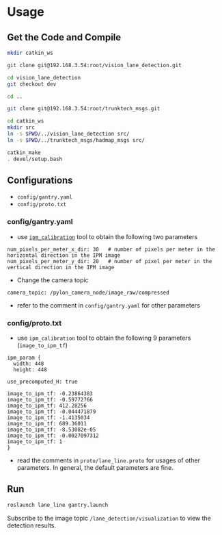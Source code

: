 # Usage

## Get the Code and Compile

```.sh
mkdir catkin_ws

git clone git@192.168.3.54:root/vision_lane_detection.git

cd vision_lane_detection
git checkout dev

cd ..

git clone git@192.168.3.54:root/trunktech_msgs.git

cd catkin_ws
mkdir src
ln -s $PWD/../vision_lane_detection src/
ln -s $PWD/../trunktech_msgs/hadmap_msgs src/

catkin_make
. devel/setup.bash
```

## Configurations
 - `config/gantry.yaml`
 - `config/proto.txt`

### config/gantry.yaml
 - use [`ipm_calibration`](http://192.168.3.54/kuangfangjun/ipm_calibration) tool to obtain the following two parameters

```
num_pixels_per_meter_x_dir: 30   # number of pixels per meter in the horizontal direction in the IPM image
num_pixels_per_meter_y_dir: 20   # number of pixel per meter in the vertical direction in the IPM image
```

 - Change the camera topic

```
camera_topic: /pylon_camera_node/image_raw/compressed
```

 - refer to the comment in `config/gantry.yaml` for other parameters

### config/proto.txt

 - use `ipm_calibration` tool to obtain the following 9 parameters (`image_to_ipm_tf`)

```
ipm_param {
  width: 448
  height: 448

use_precomputed_H: true

image_to_ipm_tf: -0.23864383
image_to_ipm_tf: -0.59772766
image_to_ipm_tf: 412.28256
image_to_ipm_tf: -0.044471879
image_to_ipm_tf: -1.4135034
image_to_ipm_tf: 689.36011
image_to_ipm_tf: -8.53082e-05
image_to_ipm_tf: -0.0027097312
image_to_ipm_tf: 1
}
```

 - read the comments in `proto/lane_line.proto` for usages of other parameters. In general,
the default parameters are fine.


## Run

```.sh
roslaunch lane_line gantry.launch
```

Subscribe to the image topic `/lane_detection/visualization`
to view the detection results.


